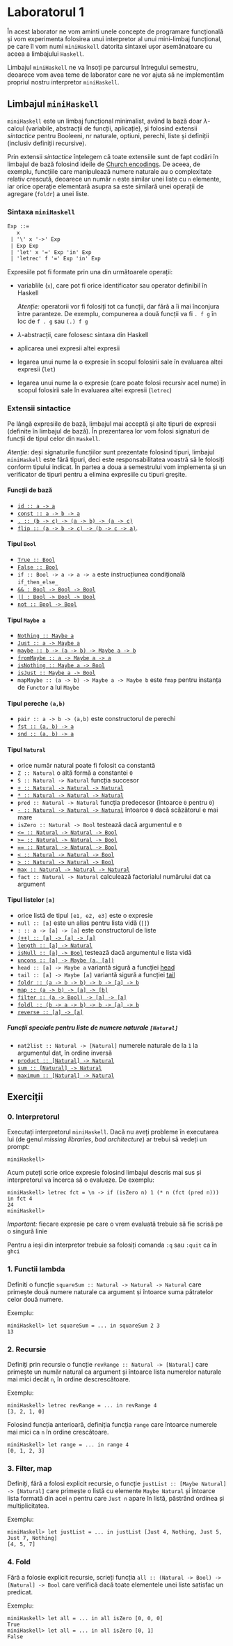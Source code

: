 # Laboratorul 1

În acest laborator ne vom aminti unele concepte de programare funcțională și
vom experimenta folosirea unui interpretor al unui mini-limbaj funcțional,
pe care îl vom numi `miniHaskell` datorita sintaxei ușor asemănatoare cu aceea
a limbajului `Haskell`.

Limbajul `miniHaskell` ne va însoți pe parcursul întregului semestru, deoarece
vom avea teme de laborator care ne vor ajuta să ne implementăm propriul nostru
interpretor `miniHaskell`.

## Limbajul `miniHaskell`

`miniHaskell` este un limbaj funcțional minimalist, având la bază doar $\lambda$-calcul
(variabile, abstracții de funcții, aplicație), și folosind extensii _sintactice_
pentru Booleeni, nr naturale, optiuni, perechi, liste și definiții (inclusiv
definiții recursive).

Prin extensii _sintactice_ înțelegem că toate extensiile sunt de fapt codări în
limbajul de bază folosind ideile de [Church encodings](https://en.wikipedia.org/wiki/Church_encoding).
De aceea, de exemplu, funcțiile care manipulează numere naturale au
o complexitate relativ crescută, deoarece un număr `n` este similar unei liste
cu `n` elemente, iar orice operație elementară asupra sa este similară unei
operații de agregare (`foldr`) a unei liste.

### Sintaxa `miniHaskell`

```yacc
Exp ::=
   x
 | '\' x '->' Exp
 | Exp Exp
 | 'let' x '=' Exp 'in' Exp
 | 'letrec' f '=' Exp 'in' Exp
```

Expresiile pot fi formate prin una din următoarele operații:

- variablile (`x`), care pot fi orice identificator sau operator definibil
  în Haskell

  *Atenție:* operatorii vor fi folosiți tot ca funcții, dar fără a îi mai înconjura între paranteze. De exemplu, 
  compunerea a două funcții va fi `. f g`
  în loc de `f . g` sau `(.) f g`
- $\lambda$-abstracții, care folosesc sintaxa din Haskell
- aplicarea unei expresii altei expresii
- legarea unui nume la o expresie în scopul folosirii sale în evaluarea altei
  expresii (`let`)
- legarea unui nume la o expresie (care poate folosi recursiv acel nume)
  în scopul folosirii sale în evaluarea altei expresii (`letrec`)

### Extensii sintactice

Pe lângă expresiile de bază, limbajul mai acceptă și alte tipuri de expresii
(definite în limbajul de bază).
În prezentarea lor vom folosi signaturi de funcții de tipul celor din `Haskell`.

*Atenție:* deși signaturile funcțiilor sunt prezentate folosind tipuri,
limbajul `miniHaskell` este fără tipuri, deci este responsabilitatea voastră
să le folosiți conform tipului indicat.
În partea a doua a semestrului vom implementa și un verificator de tipuri
pentru a elimina expresiile cu tipuri greșite.

#### Funcții de bază

- [`id :: a -> a`](https://hackage.haskell.org/package/base-4.17.0.0/docs/Prelude.html#v:id)
- [`const :: a -> b -> a`](https://hackage.haskell.org/package/base-4.17.0.0/docs/Prelude.html#v:const)
- [`. :: (b -> c) -> (a -> b) -> (a -> c)`](https://hackage.haskell.org/package/base-4.17.0.0/docs/Prelude.html#v:.)
- [`flip :: (a -> b -> c) -> (b -> c -> a)`](https://hackage.haskell.org/package/base-4.17.0.0/docs/Prelude.html#v:flip).


#### Tipul `Bool`

- [`True :: Bool`](https://hackage.haskell.org/package/base-4.17.0.0/docs/Prelude.html#v:True)
- [`False :: Bool`](https://hackage.haskell.org/package/base-4.17.0.0/docs/Prelude.html#v:False)
- `if :: Bool -> a -> a -> a` este instrucțiunea condițională `if_then_else_`
- [`&& : Bool -> Bool -> Bool`](https://hackage.haskell.org/package/base-4.17.0.0/docs/Prelude.html#v:-38--38-)
- [`|| : Bool -> Bool -> Bool`](https://hackage.haskell.org/package/base-4.17.0.0/docs/Prelude.html#v:-124--124-)
- [`not :: Bool -> Bool`](https://hackage.haskell.org/package/base-4.17.0.0/docs/Prelude.html#v:not)

#### Tipul `Maybe a`

- [`Nothing :: Maybe a`](https://hackage.haskell.org/package/base-4.17.0.0/docs/Prelude.html#v:Nothing)
- [`Just :: a -> Maybe a`](https://hackage.haskell.org/package/base-4.17.0.0/docs/Prelude.html#v:Just)
- [`maybe :: b -> (a -> b) -> Maybe a -> b`](https://hackage.haskell.org/package/base-4.17.0.0/docs/Prelude.html#v:maybe)
- [`fromMaybe :: a -> Maybe a -> a`](https://hackage.haskell.org/package/base-4.17.0.0/docs/Data-Maybe.html#v:fromMaybe)
- [`isNothing :: Maybe a -> Bool`](https://hackage.haskell.org/package/base/docs/Data-Maybe.html#v:isNothing)
- [`isJust :: Maybe a -> Bool`](https://hackage.haskell.org/package/base/docs/Data-Maybe.html#v:isJust)
- `mapMaybe :: (a -> b) -> Maybe a -> Maybe b` este `fmap` pentru instanța de `Functor` a lui `Maybe`

#### Tipul pereche `(a,b)`

- `pair :: a -> b -> (a,b)` este constructorul de perechi
- [`fst :: (a, b) -> a`](https://hackage.haskell.org/package/base/docs/Prelude.html#v:fst)
- [`snd :: (a, b) -> a`](https://hackage.haskell.org/package/base/docs/Prelude.html#v:snd)

#### Tipul `Natural`

- orice număr natural poate fi folosit ca constantă
- `Z :: Natural` o altă formă a constantei `0`
- `S :: Natural -> Natural` funcția succesor
- [`+ :: Natural -> Natural -> Natural`](https://hackage.haskell.org/package/base/docs/Prelude.html#v:-43-)
- [`* :: Natural -> Natural -> Natural`](https://hackage.haskell.org/package/base/docs/Prelude.html#v:-42-)
- `pred :: Natural -> Natural` funcția predecesor (întoarce `0` pentru `0`)
- [`- :: Natural -> Natural -> Natural`](https://hackage.haskell.org/package/base/docs/Prelude.html#v:-45-)  întoarce `0` dacă scăzătorul e mai mare
- `isZero :: Natural -> Bool` testează dacă argumentul e `0`
- [`<= :: Natural -> Natural -> Bool`](https://hackage.haskell.org/package/base/docs/Prelude.html#v:-60--61-)
- [`>= :: Natural -> Natural -> Bool`](https://hackage.haskell.org/package/base/docs/Prelude.html#v:-62--61-)
- [`== :: Natural -> Natural -> Bool`](https://hackage.haskell.org/package/base/docs/Prelude.html#v:-61--61-)
- [`< :: Natural -> Natural -> Bool`](https://hackage.haskell.org/package/base/docs/Prelude.html#v:-60-)
- [`> :: Natural -> Natural -> Bool`](https://hackage.haskell.org/package/base/docs/Prelude.html#v:-62-)
- [`max :: Natural -> Natural -> Natural`](https://hackage.haskell.org/package/base/docs/Prelude.html#v:max)
- `fact :: Natural -> Natural` calculează factorialul numărului dat ca argument

#### Tipul listelor `[a]`

- orice listă de tipul `[e1, e2, e3]` este o expresie
- `null :: [a]` este un alias pentru lista vidă (`[]`)
- `: :: a -> [a] -> [a]` este constructorul de liste
- [`(++) :: [a] -> [a] -> [a]`](https://hackage.haskell.org/package/base/docs/Prelude.html#v:-43--43-)
- [`length :: [a] -> Natural`](https://hackage.haskell.org/package/base/docs/Prelude.html#v:length)
- [`isNull :: [a] -> Bool`](https://hackage.haskell.org/package/base/docs/Prelude.html#v:null) testează dacă argumentul e lista vidă
- [`uncons :: [a] -> Maybe (a, [a])`](https://hackage.haskell.org/package/base/docs/Data-List.html#v:uncons)
- `head :: [a] -> Maybe a` variantă sigură a funcției [head](https://hackage.haskell.org/package/base/docs/Prelude.html#v:head)
- `tail :: [a] -> Maybe [a]` variantă sigură a funcției [tail](https://hackage.haskell.org/package/base/docs/Prelude.html#v:tail)
- [`foldr :: (a -> b -> b) -> b -> [a] -> b`](https://hackage.haskell.org/package/base/docs/GHC-Base.html#v:foldr)
- [`map :: (a -> b) -> [a] -> [b]`](https://hackage.haskell.org/package/base/docs/Prelude.html#v:map)
- [`filter :: (a -> Bool) -> [a] -> [a]`](https://hackage.haskell.org/package/base/docs/Prelude.html#v:filter)
- [`foldl :: (b -> a -> b) -> b -> [a] -> b`](https://hackage.haskell.org/package/base/docs/GHC-List.html#v:foldl)
- [`reverse :: [a] -> [a]`](https://hackage.haskell.org/package/base-4.17.0.0/docs/Prelude.html#v:reverse)

##### Funcții speciale pentru liste de numere naturale `[Natural]`

- `nat2list :: Natural -> [Natural]` numerele naturale de la `1` la argumentul dat, în ordine inversă  
- [`product :: [Natural] -> Natural`](https://hackage.haskell.org/package/base/docs/GHC-List.html#v:product)
- [`sum :: [Natural] -> Natural`](https://hackage.haskell.org/package/base/docs/GHC-List.html#v:sum)
- [`maximum :: [Natural] -> Natural`](https://hackage.haskell.org/package/base/docs/GHC-List.html#v:maximum)

## Exerciții

### 0. Interpretorul

Executați interpretorul `miniHaskell`. Dacă nu aveți probleme în executarea lui
(de genul _missing libraries_, _bad architecture_) ar trebui să vedeți un prompt:
```
miniHaskell>
```

Acum puteți scrie orice expresie folosind limbajul descris mai sus și interpretorul va încerca să o evalueze. De exemplu:
```
miniHaskell> letrec fct = \n -> if (isZero n) 1 (* n (fct (pred n))) in fct 4
24
miniHaskell>
```

*Important:* fiecare expresie pe care o vrem evaluată trebuie să fie scrisă pe o singură linie

Pentru a ieși din interpretor trebuie sa folosiți comanda `:q` sau `:quit` ca în `ghci`

### 1. Functii lambda
Definiti o funcție `squareSum :: Natural -> Natural -> Natural` care primește două numere naturale ca argument și întoarce suma pătratelor celor două numere.

Exemplu:
```
miniHaskell> let squareSum = ... in squareSum 2 3
13
```

### 2. Recursie 
Definiți prin recursie o funcție `revRange :: Natural -> [Natural]` care primește un număr natural ca argument și întoarce lista numerelor naturale mai mici decât `n`,
în ordine descrescătoare.

Exemplu: 
```
miniHaskell> letrec revRange = ... in revRange 4 
[3, 2, 1, 0]
```
Folosind funcția anterioară, definiția funcția `range` care întoarce numerele mai mici ca `n` în ordine crescătoare. 
```
miniHaskell> let range = ... in range 4 
[0, 1, 2, 3]
```

### 3. Filter, map 
Definiți, fără a folosi explicit recursie, o funcție `justList :: [Maybe Natural] -> [Natural]` care primește o listă cu elemente `Maybe Natural` și întoarce lista formată din acei `n`
pentru care `Just n` apare în listă, păstrând ordinea și multiplicitatea. 

Exemplu: 
```
miniHaskell> let justList = ... in justList [Just 4, Nothing, Just 5, Just 7, Nothing]
[4, 5, 7]
```

### 4. Fold
Fără a folosie explicit recursie, scrieți funcția `all :: (Natural -> Bool) -> [Natural] -> Bool` care verifică dacă toate elementele unei liste satisfac un predicat.

Exemplu: 
```
miniHaskell> let all = ... in all isZero [0, 0, 0]
True 
miniHaskell> let all = ... in all isZero [0, 1]
False
```
